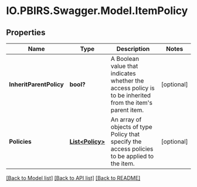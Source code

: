 # IO.PBIRS.Swagger.Model.ItemPolicy
## Properties

Name | Type | Description | Notes
------------ | ------------- | ------------- | -------------
**InheritParentPolicy** | **bool?** | A Boolean value that indicates whether the access policy is to be inherited from the item&#39;s parent item. | [optional] 
**Policies** | [**List&lt;Policy&gt;**](Policy.md) | An array of objects of type Policy that specify the access policies to be applied to the item.       | [optional] 

[[Back to Model list]](../README.md#documentation-for-models) [[Back to API list]](../README.md#documentation-for-api-endpoints) [[Back to README]](../README.md)

